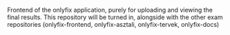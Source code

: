 Frontend of the onlyfix application, purely for uploading and viewing the final results. This repository will be turned in, alongside with the other exam repositories (onlyfix-frontend, onlyfix-asztali, onlyfix-tervek, onlyfix-docs)
